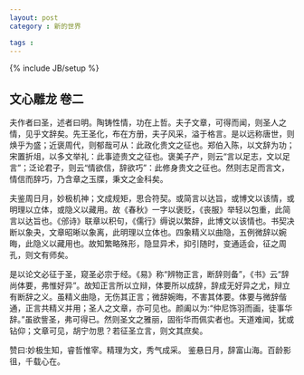 ```yaml
---
layout: post
category : 新的世界

tags : 
---
```

{% include JB/setup %}

## 文心雕龙 卷二
 夫作者曰圣，述者曰明。陶铸性情，功在上哲。夫子文章，可得而闻，则圣人之情，见乎文辞矣。先王圣化，布在方册，夫子风采，溢于格言。是以远称唐世，则焕乎为盛；近褒周代，则郁哉可从：此政化贵文之征也。郑伯入陈，以文辞为功；宋置折俎，以多文举礼：此事迹贵文之征也。褒美子产，则云“言以足志，文以足言”；泛论君子，则云“情欲信，辞欲巧”：此修身贵文之征也。然则志足而言文，情信而辞巧，乃含章之玉牒，秉文之金科矣。

   夫鉴周日月，妙极机神；文成规矩，思合符契。或简言以达旨，或博文以该情，或明理以立体，或隐义以藏用。故《春秋》一字以褒贬，《丧服》举轻以包重，此简言以达旨也。《邠诗》联章以积句，《儒行》缛说以繁辞，此博文以该情也。书契决断以象夬，文章昭晰以象离，此明理以立体也。四象精义以曲隐，五例微辞以婉晦，此隐义以藏用也。故知繁略殊形，隐显异术，抑引随时，变通适会，征之周孔，则文有师矣。

   是以论文必征于圣，窥圣必宗于经。《易》称“辨物正言，断辞则备”，《书》云“辞尚体要，弗惟好异”。故知正言所以立辩，体要所以成辞，辞成无好异之尤，辩立有断辞之义。虽精义曲隐，无伤其正言；微辞婉晦，不害其体要。体要与微辞偕通，正言共精义并用；圣人之文章，亦可见也。颜阖以为∶“仲尼饰羽而画，徒事华辞。”虽欲訾圣，弗可得已。然则圣文之雅丽，固衔华而佩实者也。天道难闻，犹或钻仰；文章可见，胡宁勿思？若征圣立言，则文其庶矣。

   赞曰∶妙极生知，睿哲惟宰。精理为文，秀气成采。
         鉴悬日月，辞富山海。百龄影徂，千载心在。